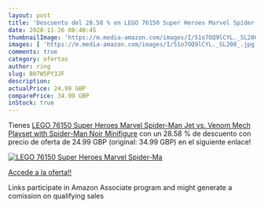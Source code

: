 ```yaml
---
layout: post
title: 'Descuento del 28.58 % en LEGO 76150 Super Heroes Marvel Spider-Ma'
date: 2020-11-26 08:40:45
thumbnailImage: 'https://m.media-amazon.com/images/I/51o7OQ9lCYL._SL200_.jpg'
images: [ 'https://m.media-amazon.com/images/I/51o7OQ9lCYL._SL200_.jpg' ]
comments: true
category: ofertas
author: ring
slug: B07W5PY3JF
description:
actualPrice: 24.99 GBP
comparePrice: 34.99 GBP
inStock: true
---
```


Tienes [LEGO 76150 Super Heroes Marvel Spider-Man Jet vs. Venom Mech Playset with Spider-Man Noir Minifigure](https://www.amazon.co.uk/dp/B07W5PY3JF/?tag=tolees0a-21) con un 28.58 % de descuento con precio de oferta de 24.99 GBP (original: 34.99 GBP) en el siguiente enlace!

[![LEGO 76150 Super Heroes Marvel Spider-Ma](https://m.media-amazon.com/images/I/51o7OQ9lCYL._SL200_.jpg)](https://www.amazon.co.uk/dp/B07W5PY3JF/?tag=tolees0a-21)

[Accede a la oferta!!](https://www.amazon.co.uk/dp/B07W5PY3JF/?tag=tolees0a-21)

Links participate in Amazon Associate program and might generate a comission on qualifying sales


